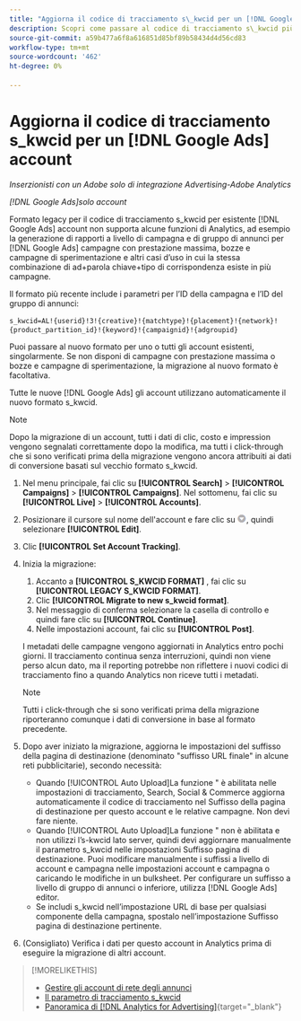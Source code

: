 ```yaml
---
title: "Aggiorna il codice di tracciamento s\_kwcid per un [!DNL Google Ads] account"
description: Scopri come passare al codice di tracciamento s\_kwcid più recente per un [!DNL Google Ads] account.
source-git-commit: a59b477a6f8a616851d85bf89b58434d4d56cd83
workflow-type: tm+mt
source-wordcount: '462'
ht-degree: 0%

---
```


# Aggiorna il codice di tracciamento s\_kwcid per un [!DNL Google Ads] account

*Inserzionisti con un Adobe solo di integrazione Advertising-Adobe Analytics*

*[!DNL Google Ads]solo account*

Formato legacy per il codice di tracciamento s\_kwcid per esistente [!DNL Google Ads] account non supporta alcune funzioni di Analytics, ad esempio la generazione di rapporti a livello di campagna e di gruppo di annunci per [!DNL Google Ads] campagne con prestazione massima, bozze e campagne di sperimentazione e altri casi d’uso in cui la stessa combinazione di ad+parola chiave+tipo di corrispondenza esiste in più campagne.

Il formato più recente include i parametri per l’ID della campagna e l’ID del gruppo di annunci:

```
s_kwcid=AL!{userid}!3!{creative}!{matchtype}!{placement}!{network}!{product_partition_id}!{keyword}!{campaignid}!{adgroupid}
```

Puoi passare al nuovo formato per uno o tutti gli account esistenti, singolarmente. Se non disponi di campagne con prestazione massima o bozze e campagne di sperimentazione, la migrazione al nuovo formato è facoltativa.

Tutte le nuove [!DNL Google Ads] gli account utilizzano automaticamente il nuovo formato s\_kwcid.

>[!NOTE]
>
>Dopo la migrazione di un account, tutti i dati di clic, costo e impression vengono segnalati correttamente dopo la modifica, ma tutti i click-through che si sono verificati prima della migrazione vengono ancora attribuiti ai dati di conversione basati sul vecchio formato s\_kwcid.

1. Nel menu principale, fai clic su **[!UICONTROL Search]** \> **[!UICONTROL Campaigns]** \> **[!UICONTROL Campaigns]**. Nel sottomenu, fai clic su **[!UICONTROL Live]** \> **[!UICONTROL Accounts]**.
1. Posizionare il cursore sul nome dell&#39;account e fare clic su ![icona a discesa freccia](/help/search-social-commerce/assets/arrow-dropdown-menu.png), quindi selezionare **[!UICONTROL Edit]**.
1. Clic **[!UICONTROL Set Account Tracking]**.
1. Inizia la migrazione:

   1. Accanto a **[!UICONTROL S_KWCID FORMAT]** , fai clic su **[!UICONTROL LEGACY S_KWCID FORMAT]**.
   1. Clic **[!UICONTROL Migrate to new s_kwcid format]**.
   1. Nel messaggio di conferma selezionare la casella di controllo e quindi fare clic su **[!UICONTROL Continue]**.
   1. Nelle impostazioni account, fai clic su **[!UICONTROL Post]**.

   I metadati delle campagne vengono aggiornati in Analytics entro pochi giorni. Il tracciamento continua senza interruzioni, quindi non viene perso alcun dato, ma il reporting potrebbe non riflettere i nuovi codici di tracciamento fino a quando Analytics non riceve tutti i metadati.

   >[!NOTE]
   >
   >Tutti i click-through che si sono verificati prima della migrazione riporteranno comunque i dati di conversione in base al formato precedente.

1. Dopo aver iniziato la migrazione, aggiorna le impostazioni del suffisso della pagina di destinazione (denominato &quot;suffisso URL finale&quot; in alcune reti pubblicitarie), secondo necessità:

   * Quando [!UICONTROL Auto Upload]La funzione &quot; è abilitata nelle impostazioni di tracciamento, Search, Social &amp; Commerce aggiorna automaticamente il codice di tracciamento nel Suffisso della pagina di destinazione per questo account e le relative campagne. Non devi fare niente.
   * Quando [!UICONTROL Auto Upload]La funzione &quot; non è abilitata e non utilizzi l’s-kwcid lato server, quindi devi aggiornare manualmente il parametro s\_kwcid nelle impostazioni Suffisso pagina di destinazione. Puoi modificare manualmente i suffissi a livello di account e campagna nelle impostazioni account e campagna o caricando le modifiche in un bulksheet. Per configurare un suffisso a livello di gruppo di annunci o inferiore, utilizza [!DNL Google Ads] editor.
   * Se includi s\_kwcid nell’impostazione URL di base per qualsiasi componente della campagna, spostalo nell’impostazione Suffisso pagina di destinazione pertinente.

1. (Consigliato) Verifica i dati per questo account in Analytics prima di eseguire la migrazione di altri account.

>[!MORELIKETHIS]
>
>* [Gestire gli account di rete degli annunci](ad-network-account-manage.md)
>* [Il parametro di tracciamento s_kwcid](/help/search-social-commerce/tracking/skwcid-tracking-parameter.md)
>* [Panoramica di [!DNL Analytics for Advertising]](https://experienceleague.adobe.com/docs/advertising/integrations/home.html){target="_blank"}
